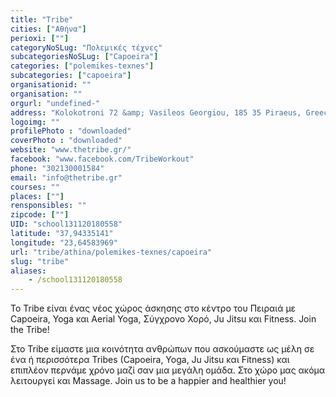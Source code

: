 ```yaml
---
title: "Tribe"
cities: ["Αθήνα"]
perioxi: [""]
categoryNoSLug: "Πολεμικές τέχνες"
subcategoriesNoSLug: ["Capoeira"]
categories: ["polemikes-texnes"]
subcategories: ["capoeira"]
organisationid: ""
organisation: ""
orgurl: "undefined-"
address: "Kolokotroni 72 &amp; Vasileos Georgiou, 185 35 Piraeus, Greece"
logoimg: ""
profilePhoto : "downloaded"
coverPhoto : "downloaded"
website: "www.thetribe.gr/"
facebook: "www.facebook.com/TribeWorkout"
phone: "302130001584"
email: "info@thetribe.gr"
courses: ""
places: [""]
rensponsibles: ""
zipcode: [""]
UID: "school131120180558"
latitude: "37,94335141"
longitude: "23,64583969"
url: "tribe/athina/polemikes-texnes/capoeira"
slug: "tribe"
aliases:
    - /school131120180558
---
```



To Tribe είναι ένας νέος χώρος άσκησης στo κέντρο του Πειραιά με Capoeira, Yoga και Aerial Yoga, Σύγχρονο Χορό, Ju Jitsu και Fitness. Join the Tribe!

Στο Tribe είμαστε μια κοινότητα ανθρώπων που ασκούμαστε ως μέλη σε ένα ή περισσότερα Tribes (Capoeira, Yoga, Ju Jitsu και Fitness) και επιπλέον περνάμε χρόνο μαζί σαν μια μεγάλη ομάδα. Στο χώρο μας ακόμα λειτουργεί και Massage. Join us to be a happier and healthier you!